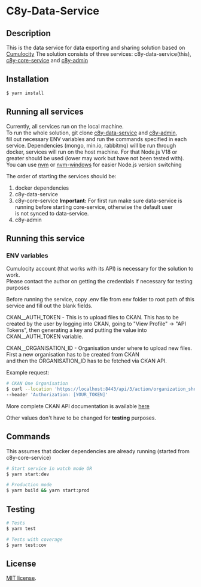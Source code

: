 # C8y-Data-Service

## Description

This is the data service for data exporting and sharing solution based on [Cumulocity](https://cumulocity.com/guides/concepts/introduction/)
The solution consists of three services: c8y-data-service(this), [c8y-core-service](https://github.com/martenka/c8y-core-service) and [c8y-admin](https://github.com/martenka/c8y-admin)

## Installation

```bash
$ yarn install
```

## Running all services

Currently, all services run on the local machine.  
To run the whole solution, git clone  [c8y-data-service](https://github.com/martenka/c8y-data-service) and [c8y-admin](https://github.com/martenka/c8y-admin),  
fill out necessary ENV variables and run the commands specified in each service. Dependencies (mongo, min.io, rabbitmq) will be run through  
docker, services will run on the host machine.
For that Node.js V18 or greater should be used (lower may work but have not been tested with).  
You can use [nvm](https://github.com/nvm-sh/nvm) or [nvm-windows](https://github.com/coreybutler/nvm-windows) for easier Node.js version switching

The order of starting the services should be:
1. docker dependencies
2. c8y-data-service
3. c8y-core-service **Important:** For first run make sure data-service is running before starting core-service, otherwise the default user  
   is not synced to data-service.
4. c8y-admin

## Running this service

### ENV variables
Cumulocity account (that works with its API) is necessary for the solution to work.  
Please contact the author on getting the credentials if necessary for testing purposes

Before running the service, copy .env file from env folder to root path of this service and fill out the blank fields.  

CKAN__AUTH_TOKEN - This is to upload files to CKAN. This has to be created by the user by logging into CKAN, going to "View Profile"  -> "API Tokens", then generating a key
and putting the value into CKAN__AUTH_TOKEN variable.

CKAN__ORGANISATION_ID - Organisation under where to upload new files. First a new organisation has to be created from CKAN  
and then the ORGANISATION_ID has to be fetched via CKAN API.

Example request:
```bash
# CKAN One Organisation
$ curl --location 'https://localhost:8443/api/3/action/organization_show?id=test' \
--header 'Authorization: [YOUR_TOKEN]'
```

More complete CKAN API documentation is available [here](https://docs.ckan.org/en/2.9/api/#action-api-reference)

Other values don't have to be changed for **testing** purposes.

## Commands
This assumes that docker dependencies are already running (started from c8y-core-service)
```bash
# Start service in watch mode OR
$ yarn start:dev

# Production mode
$ yarn build && yarn start:prod
```

## Testing

```bash
# Tests
$ yarn test

# Tests with coverage
$ yarn test:cov
```

## License

[MIT license](LICENSE.md).
